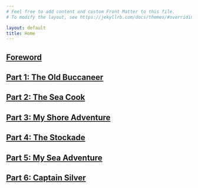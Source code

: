 ```yaml
---
# Feel free to add content and custom Front Matter to this file.
# To modify the layout, see https://jekyllrb.com/docs/themes/#overriding-theme-defaults

layout: default
title: Home
---
```

## [Foreword](/chapters/Foreword.html)
## [Part 1: The Old Buccaneer](/chapters/Section1.html)
## [Part 2: The Sea Cook](/chapters/Section2.html)
## [Part 3: My Shore Adventure](/chapters/Section3.html)
## [Part 4: The Stockade](/chapters/Section4.html)
## [Part 5: My Sea Adventure](/chapters/Section5.html)
## [Part 6: Captain Silver](/chapter/Section6.html)
